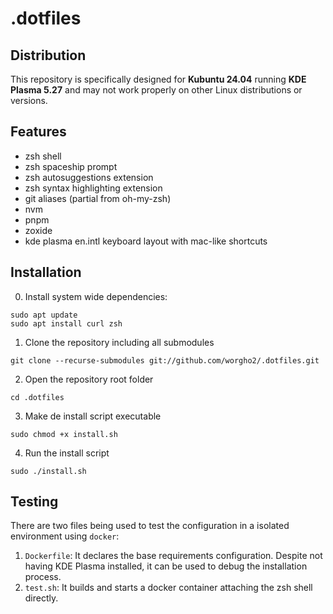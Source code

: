 # .dotfiles 

## Distribution

This repository is specifically designed for **Kubuntu 24.04** running **KDE Plasma 5.27** and may not work properly on other Linux distributions or versions.

## Features

- zsh shell
- zsh spaceship prompt
- zsh autosuggestions extension
- zsh syntax highlighting extension
- git aliases (partial from oh-my-zsh)
- nvm
- pnpm
- zoxide
- kde plasma en.intl keyboard layout with mac-like shortcuts

## Installation

0. Install system wide dependencies:

```shell
sudo apt update
sudo apt install curl zsh
```

1. Clone the repository including all submodules

```shell
git clone --recurse-submodules git://github.com/worgho2/.dotfiles.git
```

2. Open the repository root folder

```
cd .dotfiles
```

3. Make de install script executable

```shell
sudo chmod +x install.sh
```

4. Run the install script

```shell
sudo ./install.sh
```

## Testing

There are two files being used to test the configuration in a isolated environment using `docker`:

1. `Dockerfile`: It declares the base requirements configuration. Despite not having KDE Plasma installed, it can be used to debug the installation process.
2. `test.sh`: It builds and starts a docker container attaching the zsh shell directly.